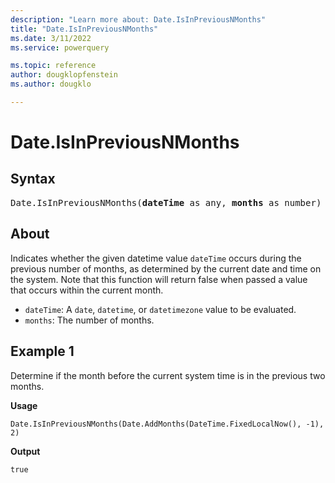 ```yaml
---
description: "Learn more about: Date.IsInPreviousNMonths"
title: "Date.IsInPreviousNMonths"
ms.date: 3/11/2022
ms.service: powerquery

ms.topic: reference
author: dougklopfenstein
ms.author: dougklo

---
```

# Date.IsInPreviousNMonths

## Syntax

<pre>
Date.IsInPreviousNMonths(<b>dateTime</b> as any, <b>months</b> as number) as nullable logical
</pre>

## About

Indicates whether the given datetime value `dateTime` occurs during the previous number of months, as determined by the current date and time on the system. Note that this function will return false when passed a value that occurs within the current month.

* `dateTime`: A `date`, `datetime`, or `datetimezone` value to be evaluated.
* `months`: The number of months.

## Example 1

Determine if the month before the current system time is in the previous two months.

**Usage**

```powerquery-m
Date.IsInPreviousNMonths(Date.AddMonths(DateTime.FixedLocalNow(), -1), 2)
```

**Output**

`true`
